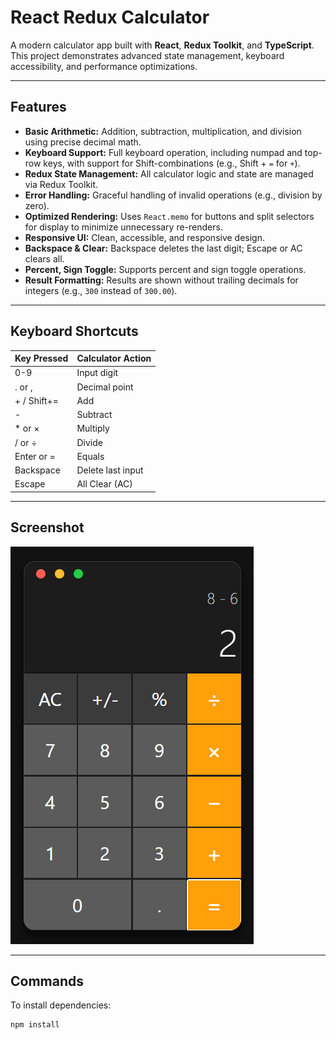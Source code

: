 # React Redux Calculator

A modern calculator app built with **React**, **Redux Toolkit**, and **TypeScript**.  
This project demonstrates advanced state management, keyboard accessibility, and performance optimizations.

---

## Features

- **Basic Arithmetic:** Addition, subtraction, multiplication, and division using precise decimal math.
- **Keyboard Support:** Full keyboard operation, including numpad and top-row keys, with support for Shift-combinations (e.g., Shift + `=` for `+`).
- **Redux State Management:** All calculator logic and state are managed via Redux Toolkit.
- **Error Handling:** Graceful handling of invalid operations (e.g., division by zero).
- **Optimized Rendering:** Uses `React.memo` for buttons and split selectors for display to minimize unnecessary re-renders.
- **Responsive UI:** Clean, accessible, and responsive design.
- **Backspace & Clear:** Backspace deletes the last digit; Escape or AC clears all.
- **Percent, Sign Toggle:** Supports percent and sign toggle operations.
- **Result Formatting:** Results are shown without trailing decimals for integers (e.g., `300` instead of `300.00`).

---

## Keyboard Shortcuts

| Key Pressed         | Calculator Action      |
|---------------------|-----------------------|
| 0-9                 | Input digit           |
| . or ,              | Decimal point         |
| + / Shift+=         | Add                   |
| -                   | Subtract              |
| * or ×              | Multiply              |
| / or ÷              | Divide                |
| Enter or =          | Equals                |
| Backspace           | Delete last input     |
| Escape              | All Clear (AC)        |

---

## Screenshot

![Calculator Screenshot](public/screenshot.png)

---

## Commands

To install dependencies:
```bash
npm install
